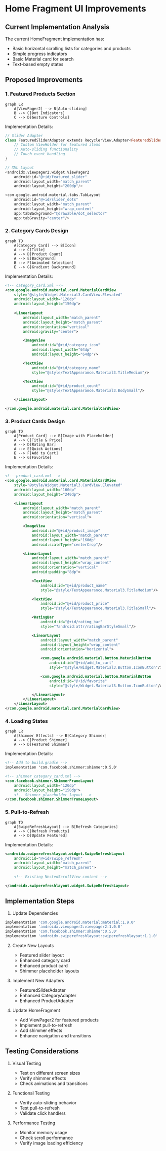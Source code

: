 # Home Fragment UI Improvements

## Current Implementation Analysis

The current HomeFragment implementation has:
- Basic horizontal scrolling lists for categories and products
- Simple progress indicators
- Basic Material card for search
- Text-based empty states

## Proposed Improvements

### 1. Featured Products Section
```mermaid
graph LR
    A[ViewPager2] --> B[Auto-sliding]
    B --> C[Dot Indicators]
    C --> D[Gesture Controls]
```

Implementation Details:
```kotlin
// Slider Adapter
class FeaturedSliderAdapter extends RecyclerView.Adapter<FeaturedSliderViewHolder> {
    // Custom ViewHolder for featured items
    // Auto-sliding functionality
    // Touch event handling
}

// XML Layout
<androidx.viewpager2.widget.ViewPager2
    android:id="@+id/featured_slider"
    android:layout_width="match_parent"
    android:layout_height="200dp"/>

<com.google.android.material.tabs.TabLayout
    android:id="@+id/slider_dots"
    android:layout_width="match_parent"
    android:layout_height="wrap_content"
    app:tabBackground="@drawable/dot_selector"
    app:tabGravity="center"/>
```

### 2. Category Cards Design
```mermaid
graph TD
    A[Category Card] --> B[Icon]
    A --> C[Title]
    A --> D[Product Count]
    A --> E[Background]
    B --> F[Animated Selection]
    E --> G[Gradient Background]
```

Implementation Details:
```xml
<!-- category_card.xml -->
<com.google.android.material.card.MaterialCardView
    style="@style/Widget.Material3.CardView.Elevated"
    android:layout_width="120dp"
    android:layout_height="150dp">
    
    <LinearLayout
        android:layout_width="match_parent"
        android:layout_height="match_parent"
        android:orientation="vertical"
        android:gravity="center">

        <ImageView
            android:id="@+id/category_icon"
            android:layout_width="64dp"
            android:layout_height="64dp"/>

        <TextView
            android:id="@+id/category_name"
            style="@style/TextAppearance.Material3.TitleMedium"/>

        <TextView
            android:id="@+id/product_count"
            style="@style/TextAppearance.Material3.BodySmall"/>

    </LinearLayout>

</com.google.android.material.card.MaterialCardView>
```

### 3. Product Cards Design
```mermaid
graph TD
    A[Product Card] --> B[Image with Placeholder]
    A --> C[Title & Price]
    A --> D[Rating Bar]
    A --> E[Quick Actions]
    E --> F[Add to Cart]
    E --> G[Favorite]
```

Implementation Details:
```xml
<!-- product_card.xml -->
<com.google.android.material.card.MaterialCardView
    style="@style/Widget.Material3.CardView.Elevated"
    android:layout_width="160dp"
    android:layout_height="240dp">

    <LinearLayout
        android:layout_width="match_parent"
        android:layout_height="match_parent"
        android:orientation="vertical">

        <ImageView
            android:id="@+id/product_image"
            android:layout_width="match_parent"
            android:layout_height="160dp"
            android:scaleType="centerCrop"/>

        <LinearLayout
            android:layout_width="match_parent"
            android:layout_height="wrap_content"
            android:orientation="vertical"
            android:padding="8dp">

            <TextView
                android:id="@+id/product_name"
                style="@style/TextAppearance.Material3.TitleMedium"/>

            <TextView
                android:id="@+id/product_price"
                style="@style/TextAppearance.Material3.TitleSmall"/>

            <RatingBar
                android:id="@+id/rating_bar"
                style="?android:attr/ratingBarStyleSmall"/>

            <LinearLayout
                android:layout_width="match_parent"
                android:layout_height="wrap_content"
                android:orientation="horizontal">

                <com.google.android.material.button.MaterialButton
                    android:id="@+id/add_to_cart"
                    style="@style/Widget.Material3.Button.IconButton"/>

                <com.google.android.material.button.MaterialButton
                    android:id="@+id/favorite"
                    style="@style/Widget.Material3.Button.IconButton"/>

            </LinearLayout>
        </LinearLayout>
    </LinearLayout>
</com.google.android.material.card.MaterialCardView>
```

### 4. Loading States
```mermaid
graph LR
    A[Shimmer Effects] --> B[Category Shimmer]
    A --> C[Product Shimmer]
    A --> D[Featured Shimmer]
```

Implementation Details:
```xml
<!-- Add to build.gradle -->
implementation 'com.facebook.shimmer:shimmer:0.5.0'

<!-- shimmer_category_card.xml -->
<com.facebook.shimmer.ShimmerFrameLayout
    android:layout_width="120dp"
    android:layout_height="150dp">
    <!-- Shimmer placeholder layout -->
</com.facebook.shimmer.ShimmerFrameLayout>
```

### 5. Pull-to-Refresh
```mermaid
graph TD
    A[SwipeRefreshLayout] --> B[Refresh Categories]
    A --> C[Refresh Products]
    A --> D[Update Featured]
```

Implementation Details:
```xml
<androidx.swiperefreshlayout.widget.SwipeRefreshLayout
    android:id="@+id/swipe_refresh"
    android:layout_width="match_parent"
    android:layout_height="match_parent">
    
    <!-- Existing NestedScrollView content -->

</androidx.swiperefreshlayout.widget.SwipeRefreshLayout>
```

## Implementation Steps

1. Update Dependencies
```gradle
implementation 'com.google.android.material:material:1.9.0'
implementation 'androidx.viewpager2:viewpager2:1.0.0'
implementation 'com.facebook.shimmer:shimmer:0.5.0'
implementation 'androidx.swiperefreshlayout:swiperefreshlayout:1.1.0'
```

2. Create New Layouts
   - Featured slider layout
   - Enhanced category card
   - Enhanced product card
   - Shimmer placeholder layouts

3. Implement New Adapters
   - FeaturedSliderAdapter
   - Enhanced CategoryAdapter
   - Enhanced ProductAdapter

4. Update HomeFragment
   - Add ViewPager2 for featured products
   - Implement pull-to-refresh
   - Add shimmer effects
   - Enhance navigation and transitions

## Testing Considerations

1. Visual Testing
   - Test on different screen sizes
   - Verify shimmer effects
   - Check animations and transitions

2. Functional Testing
   - Verify auto-sliding behavior
   - Test pull-to-refresh
   - Validate click handlers

3. Performance Testing
   - Monitor memory usage
   - Check scroll performance
   - Verify image loading efficiency